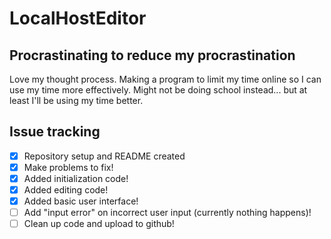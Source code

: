 LocalHostEditor
====================

Procrastinating to reduce my procrastination
---------------------

Love my thought process. Making a program to limit my time online so I can use my time more effectively.
Might not be doing school instead... but at least I'll be using my time better.

## Issue tracking
- [x] Repository setup and README created
- [x] Make problems to fix!
- [x] Added initialization code!
- [x] Added editing code!
- [x] Added basic user interface!
- [ ] Add "input error" on incorrect user input (currently nothing happens)!
- [ ] Clean up code and upload to github!